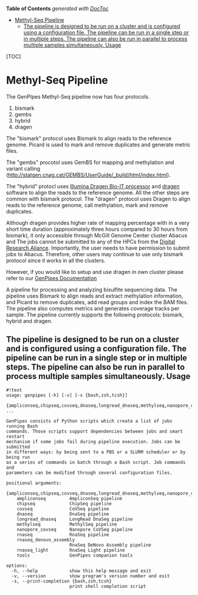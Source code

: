 <!-- START doctoc generated TOC please keep comment here to allow auto update -->
<!-- DON'T EDIT THIS SECTION, INSTEAD RE-RUN doctoc TO UPDATE -->
**Table of Contents**  *generated with [DocToc](https://github.com/thlorenz/doctoc)*

- [Methyl-Seq Pipeline](#methyl-seq-pipeline)
  - [The pipeline is designed to be run on a cluster and is configured using a configuration file. The pipeline can be run in a single step or in multiple steps. The pipeline can also be run in parallel to process multiple samples simultaneously.
Usage](#the-pipeline-is-designed-to-be-run-on-a-cluster-and-is-configured-using-a-configuration-file-the-pipeline-can-be-run-in-a-single-step-or-in-multiple-steps-the-pipeline-can-also-be-run-in-parallel-to-process-multiple-samples-simultaneously%0Ausage)

<!-- END doctoc generated TOC please keep comment here to allow auto update -->

[TOC]

Methyl-Seq Pipeline
================

The GenPIpes Methyl-Seq pipeline now has four protocols.
 1. bismark
 2. gembs
 3. hybrid
 4. dragen

The "bismark" protocol uses Bismark to align reads to the reference genome. Picard is used to mark and remove duplicates and generate metric files. 

The "gembs" procotol uses GemBS for mapping and methylation and variant calling (http://statgen.cnag.cat/GEMBS/UserGuide/_build/html/index.html).

The "hybrid" protocl uses [Illumina Dragen Bio-IT processor](https://www.illumina.com/products/by-type/informatics-products/dragen-bio-it-platform.html) and [dragen](https://support-docs.illumina.com/SW/DRAGEN_v310/Content/SW/FrontPages/DRAGEN.htm) software to align the reads to the reference genome. All the other steps are common with bismark protocol. The "dragen" protocol uses Dragen to align reads to the reference genome, call methylation, mark and remove duplicates.

Although dragen provides higher rate of mapping percentage with in a very short time duration (approximately three hours compared to 30 hours from bismark), it only accessible through McGill Genome Center cluster Abacus and The jobs cannot be submitted to any of the HPCs from the [Digital Research Aliance](https://status.computecanada.ca/). Importantly, the user needs to have permission to submit jobs to Abacus. Therefore, other users may continue to use only bismark protocol since it works in all the clusters.

However, if you would like to setup and use dragen in own cluster please refer to our [GenPipes Documentation](https://genpipes.readthedocs.io/en/latest/user_guide/pipelines/gp_wgs_methylseq.html)

A pipeline for processing and analyzing bisulfite sequencing data. The pipeline uses Bismark to align reads and extract methylation information, and Picard to remove duplicates, add read groups and index the BAM files. The pipeline also computes metrics and generates coverage tracks per sample. The pipeline currently supports the following protocols: bismark, hybrid and dragen.

The pipeline is designed to be run on a cluster and is configured using a configuration file. The pipeline can be run in a single step or in multiple steps. The pipeline can also be run in parallel to process multiple samples simultaneously.
Usage
-----

```
#!text
usage: genpipes [-h] [-v] [-s {bash,zsh,tcsh}]
                {ampliconseq,chipseq,covseq,dnaseq,longread_dnaseq,methylseq,nanopore_covseq,rnaseq,rnaseq_denovo_assembly,rnaseq_light,tools} ...

GenPipes consists of Python scripts which create a list of jobs running Bash
commands. Those scripts support dependencies between jobs and smart restart
mechanism if some jobs fail during pipeline execution. Jobs can be submitted
in different ways: by being sent to a PBS or a SLURM scheduler or by being run
as a series of commands in batch through a Bash script. Job commands and
parameters can be modified through several configuration files.

positional arguments:
  {ampliconseq,chipseq,covseq,dnaseq,longread_dnaseq,methylseq,nanopore_covseq,rnaseq,rnaseq_denovo_assembly,rnaseq_light,tools}
    ampliconseq         AmpliconSeq pipeline
    chipseq             ChipSeq pipeline
    covseq              CoVSeq pipeline
    dnaseq              DnaSeq pipeline
    longread_dnaseq     LongRead DnaSeq pipeline
    methylseq           MethylSeq pipeline
    nanopore_covseq     Nanopore CoVSeq pipeline
    rnaseq              RnaSeq pipeline
    rnaseq_denovo_assembly
                        RnaSeq DeNovo Assembly pipeline
    rnaseq_light        RnaSeq Light pipeline
    tools               GenPipes companion tools

options:
  -h, --help            show this help message and exit
  -v, --version         show program's version number and exit
  -s, --print-completion {bash,zsh,tcsh}
                        print shell completion script


